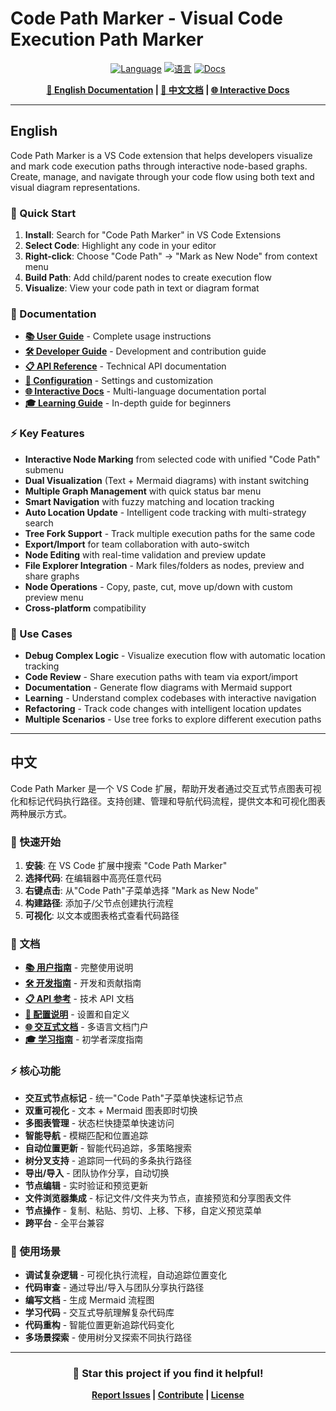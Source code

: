 # Code Path Marker - Visual Code Execution Path Marker

<div align="center">

[![Language](https://img.shields.io/badge/Language-English-blue)](#english)
[![语言](https://img.shields.io/badge/语言-中文-red)](#中文)
[![Docs](https://img.shields.io/badge/Docs-Multi--Language-green)](docs/index.html)

**[📖 English Documentation](#english) | [📖 中文文档](#中文) | [🌐 Interactive Docs](docs/index.html)**

---

</div>

## English

Code Path Marker is a VS Code extension that helps developers visualize and mark code execution paths through interactive node-based graphs. Create, manage, and navigate through your code flow using both text and visual diagram representations.

### 🚀 Quick Start

1. **Install**: Search for "Code Path Marker" in VS Code Extensions
2. **Select Code**: Highlight any code in your editor
3. **Right-click**: Choose "Code Path" → "Mark as New Node" from context menu
4. **Build Path**: Add child/parent nodes to create execution flow
5. **Visualize**: View your code path in text or diagram format

### 📖 Documentation

- **[📚 User Guide](docs/README-EN.md)** - Complete usage instructions
- **[🛠️ Developer Guide](docs/CONTRIBUTING-EN.md)** - Development and contribution guide
- **[📋 API Reference](docs/API-EN.md)** - Technical API documentation
- **[🔧 Configuration](docs/CONFIGURATION-EN.md)** - Settings and customization
- **[🌐 Interactive Docs](docs/index.html)** - Multi-language documentation portal
- **[🎓 Learning Guide](docs/LEARNING-GUIDE-EN.md)** - In-depth guide for beginners

### ⚡ Key Features

- **Interactive Node Marking** from selected code with unified "Code Path" submenu
- **Dual Visualization** (Text + Mermaid diagrams) with instant switching
- **Multiple Graph Management** with quick status bar menu
- **Smart Navigation** with fuzzy matching and location tracking
- **Auto Location Update** - Intelligent code tracking with multi-strategy search
- **Tree Fork Support** - Track multiple execution paths for the same code
- **Export/Import** for team collaboration with auto-switch
- **Node Editing** with real-time validation and preview update
- **File Explorer Integration** - Mark files/folders as nodes, preview and share graphs
- **Node Operations** - Copy, paste, cut, move up/down with custom preview menu
- **Cross-platform** compatibility

### 🎯 Use Cases

- **Debug Complex Logic** - Visualize execution flow with automatic location tracking
- **Code Review** - Share execution paths with team via export/import
- **Documentation** - Generate flow diagrams with Mermaid support
- **Learning** - Understand complex codebases with interactive navigation
- **Refactoring** - Track code changes with intelligent location updates
- **Multiple Scenarios** - Use tree forks to explore different execution paths

---

## 中文

Code Path Marker 是一个 VS Code 扩展，帮助开发者通过交互式节点图表可视化和标记代码执行路径。支持创建、管理和导航代码流程，提供文本和可视化图表两种展示方式。

### 🚀 快速开始

1. **安装**: 在 VS Code 扩展中搜索 "Code Path Marker"
2. **选择代码**: 在编辑器中高亮任意代码
3. **右键点击**: 从"Code Path"子菜单选择 "Mark as New Node"
4. **构建路径**: 添加子/父节点创建执行流程
5. **可视化**: 以文本或图表格式查看代码路径

### 📖 文档

- **[📚 用户指南](docs/README-ZH.md)** - 完整使用说明
- **[🛠️ 开发指南](docs/CONTRIBUTING-ZH.md)** - 开发和贡献指南
- **[📋 API 参考](docs/API-ZH.md)** - 技术 API 文档
- **[🔧 配置说明](docs/CONFIGURATION-ZH.md)** - 设置和自定义
- **[🌐 交互式文档](docs/index.html)** - 多语言文档门户
- **[🎓 学习指南](docs/LEARNING-GUIDE.md)** - 初学者深度指南

### ⚡ 核心功能

- **交互式节点标记** - 统一"Code Path"子菜单快速标记节点
- **双重可视化** - 文本 + Mermaid 图表即时切换
- **多图表管理** - 状态栏快捷菜单快速访问
- **智能导航** - 模糊匹配和位置追踪
- **自动位置更新** - 智能代码追踪，多策略搜索
- **树分叉支持** - 追踪同一代码的多条执行路径
- **导出/导入** - 团队协作分享，自动切换
- **节点编辑** - 实时验证和预览更新
- **文件浏览器集成** - 标记文件/文件夹为节点，直接预览和分享图表文件
- **节点操作** - 复制、粘贴、剪切、上移、下移，自定义预览菜单
- **跨平台** - 全平台兼容

### 🎯 使用场景

- **调试复杂逻辑** - 可视化执行流程，自动追踪位置变化
- **代码审查** - 通过导出/导入与团队分享执行路径
- **编写文档** - 生成 Mermaid 流程图
- **学习代码** - 交互式导航理解复杂代码库
- **代码重构** - 智能位置更新追踪代码变化
- **多场景探索** - 使用树分叉探索不同执行路径

---

<div align="center">

### 🌟 Star this project if you find it helpful!

**[Report Issues](https://github.com/your-org/codepath-extension/issues) | [Contribute](CONTRIBUTING.md) | [License](LICENSE)**

</div>